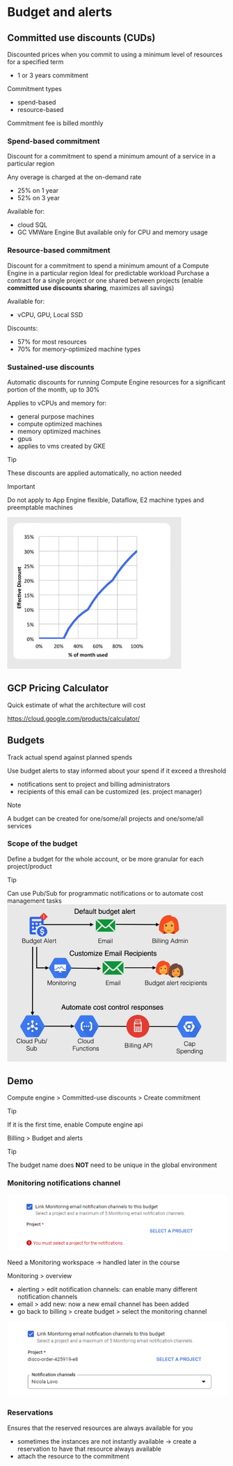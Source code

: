 # Budget and alerts

## Committed use discounts (CUDs)

Discounted prices when you commit to using a minimum level of resources for a specified term

- 1 or 3 years commitment

Commitment types

- spend-based
- resource-based

Commitment fee is billed monthly

### Spend-based commitment

Discount for a commitment to spend a minimum amount of a service in a particular region

Any overage is charged at the on-demand rate

- 25% on 1 year
- 52% on 3 year

Available for:

- cloud SQL
- GC VMWare Engine
  But available only for CPU and memory usage

### Resource-based commitment

Discount for a commitment to spend a minimum amount of a Compute Engine in a particular region
Ideal for predictable workload
Purchase a contract for a single project or one shared between projects (enable **committed use discounts sharing**, maximizes all savings)

Available for:

- vCPU, GPU, Local SSD

Discounts:

- 57% for most resources
- 70% for memory-optimized machine types

### Sustained-use discounts

Automatic discounts for running Compute Engine resources for a significant portion of the month, up to 30%

Applies to vCPUs and memory for:

- general purpose machines
- compute optimized machines
- memory optimized machines
- gpus
- applies to vms created by GKE

> [!TIP]
> These discounts are applied automatically, no action needed

> [!IMPORTANT]
> Do not apply to App Engine flexible, Dataflow, E2 machine types and preemptable machines

![alt text](ch3.6-costs-budgets-alerts.sustained-use-discount.png)

## GCP Pricing Calculator

Quick estimate of what the architecture will cost

<https://cloud.google.com/products/calculator/>

## Budgets

Track actual spend against planned spends

Use budget alerts to stay informed about your spend if it exceed a threshold

- notifications sent to project and billing administrators
- recipients of this email can be customized (es. project manager)

> [!NOTE]
> A budget can be created for one/some/all projects and one/some/all services

### Scope of the budget

Define a budget for the whole account, or be more granular for each project/product

> [!TIP]
> Can use Pub/Sub for programmatic notifications or to automate cost management tasks
> ![alt text](ch3.6-costs-budgets-alerts.summary.png)

## Demo

Compute engine > Committed-use discounts > Create commitment

> [!TIP]
> If it is the first time, enable Compute engine api

Billing > Budget and alerts

> [!TIP]
> The budget name does **NOT** need to be unique in the global environment

### Monitoring notifications channel

![alt text](ch3.6-costs-budgets-alerts.monitoring.png)

Need a Monitoring workspace -> handled later in the course

Monitoring > overview

- alerting > edit notification channels: can enable many different notification channels
- email > add new: now a new email channel has been added
- go back to billing > create budget > select the monitoring channel

![alt text](ch3.6-costs-budgets-alerts.monitoring.channel.png)

### Reservations

Ensures that the reserved resources are always available for you

- sometimes the instances are not instantly available -> create a reservation to have that resource always available
- attach the resource to the commitment
